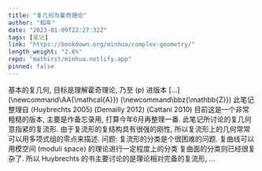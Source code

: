 ```yaml
---
title: "复几何与霍奇理论"
author: "稻年"
date: "2023-01-09T22:27:32Z"
tags: [笔记]
link: "https://bookdown.org/minhua/complex-geometry/"
length_weight: "2.6%"
repo: "mathirst/minhua.netlify.app"
pinned: false
---
```


基本的复几何, 目标是理解霍奇理论, 乃至 \(p\) 进版本 [...] \(\newcommand\AA{\mathcal{A}}\) \(\newcommand\bbz{\mathbb{Z}}\) 此笔记整理自 (Huybrechts 2005) (Demailly 2012) (Cattani 2010) 目前这是一个非常粗糙的版本, 主要是作备忘录用, 打算今年6月再整理一番. 此笔记所讨论的复几何意指紧的复流形. 由于复流形的复结构具有很强的刚性, 所以复流形上的几何常常可以用多项式组的零点来描述. 问题: 复流形的分类是个很困难的问题. 复曲线可以用模空间 (moduli space) 的理论进行一定程度上的分类 复曲面的分类则已经很复杂了. 所以 Huybrechts 的书主要讨论的是理论相对完备的复流形, ...

